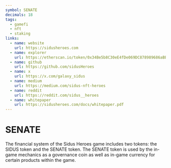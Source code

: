 ```yaml
---
symbol: SENATE
decimals: 18
tags:
  - gamefi
  - nft
  - staking
links:
  - name: website
    url: https://sidusheroes.com
  - name: explorer
    url: https://etherscan.io/token/0x34Be5b8C30eE4fDe069DC878989686aBE9884470
  - name: github
    url: https://github.com/sidusHeroes
  - name: x
    url: https://x.com/galaxy_sidus
  - name: medium
    url: https://medium.com/sidus-nft-heroes
  - name: reddit
    url: https://reddit.com/sidus__heroes
  - name: whitepaper
    url: https://sidusheroes.com/docs/whitepaper.pdf
---
```


# SENATE

The financial system of the Sidus Heroes game includes two tokens: the SIDUS token and the SENATE token. The SENATE token is used by the in-game mechanics as a governance coin as well as in-game currency for certain products within the game.
